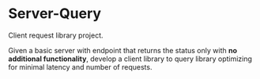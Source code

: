 # Server-Query
Client request library project.

Given a basic server with endpoint that returns the status only with **no additional functionality**, develop a client library to query library optimizing for minimal latency and number of requests.